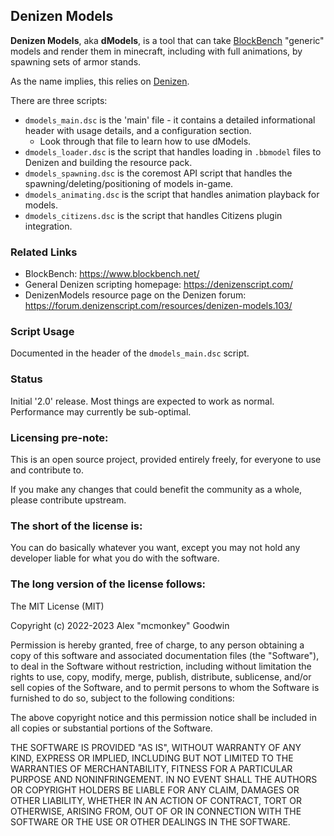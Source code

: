 Denizen Models
--------------

**Denizen Models**, aka **dModels**, is a tool that can take [BlockBench](https://www.blockbench.net/) "generic" models and render them in minecraft, including with full animations, by spawning sets of armor stands.

As the name implies, this relies on [Denizen](https://github.com/DenizenScript/Denizen).

There are three scripts:

- `dmodels_main.dsc` is the 'main' file - it contains a detailed informational header with usage details, and a configuration section.
    - Look through that file to learn how to use dModels.
- `dmodels_loader.dsc` is the script that handles loading in `.bbmodel` files to Denizen and building the resource pack.
- `dmodels_spawning.dsc` is the coremost API script that handles the spawning/deleting/positioning of models in-game.
- `dmodels_animating.dsc` is the script that handles animation playback for models.
- `dmodels_citizens.dsc` is the script that handles Citizens plugin integration.

### Related Links

- BlockBench: https://www.blockbench.net/
- General Denizen scripting homepage: https://denizenscript.com/
- DenizenModels resource page on the Denizen forum: https://forum.denizenscript.com/resources/denizen-models.103/

### Script Usage

Documented in the header of the `dmodels_main.dsc` script.

### Status

Initial '2.0' release. Most things are expected to work as normal. Performance may currently be sub-optimal.

### Licensing pre-note:

This is an open source project, provided entirely freely, for everyone to use and contribute to.

If you make any changes that could benefit the community as a whole, please contribute upstream.

### The short of the license is:

You can do basically whatever you want, except you may not hold any developer liable for what you do with the software.

### The long version of the license follows:

The MIT License (MIT)

Copyright (c) 2022-2023 Alex "mcmonkey" Goodwin

Permission is hereby granted, free of charge, to any person obtaining a copy
of this software and associated documentation files (the "Software"), to deal
in the Software without restriction, including without limitation the rights
to use, copy, modify, merge, publish, distribute, sublicense, and/or sell
copies of the Software, and to permit persons to whom the Software is
furnished to do so, subject to the following conditions:

The above copyright notice and this permission notice shall be included in all
copies or substantial portions of the Software.

THE SOFTWARE IS PROVIDED "AS IS", WITHOUT WARRANTY OF ANY KIND, EXPRESS OR
IMPLIED, INCLUDING BUT NOT LIMITED TO THE WARRANTIES OF MERCHANTABILITY,
FITNESS FOR A PARTICULAR PURPOSE AND NONINFRINGEMENT. IN NO EVENT SHALL THE
AUTHORS OR COPYRIGHT HOLDERS BE LIABLE FOR ANY CLAIM, DAMAGES OR OTHER
LIABILITY, WHETHER IN AN ACTION OF CONTRACT, TORT OR OTHERWISE, ARISING FROM,
OUT OF OR IN CONNECTION WITH THE SOFTWARE OR THE USE OR OTHER DEALINGS IN THE
SOFTWARE.
